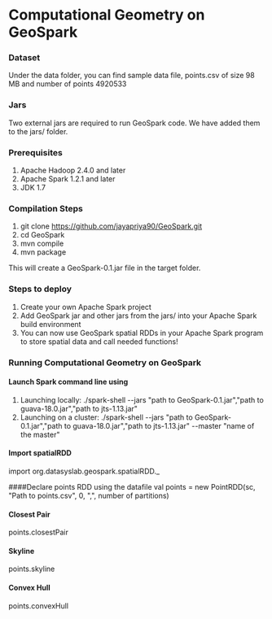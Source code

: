 # Computational Geometry on GeoSpark

### Dataset
Under the data folder, you can find sample data file, points.csv of size 98 MB and number of points 4920533

### Jars
Two external jars are required to run GeoSpark code. We have added them to the jars/ folder.

### Prerequisites
1. Apache Hadoop 2.4.0 and later
2. Apache Spark 1.2.1 and later
3. JDK 1.7

### Compilation Steps
1. git clone https://github.com/jayapriya90/GeoSpark.git
2. cd GeoSpark
3. mvn compile
4. mvn package

This will create a GeoSpark-0.1.jar file in the target folder.

### Steps to deploy
1. Create your own Apache Spark project
2. Add GeoSpark jar and other jars from the jars/ into your Apache Spark build environment
3. You can now use GeoSpark spatial RDDs in your Apache Spark program to store spatial data and call needed functions!

### Running Computational Geometry on GeoSpark
#### Launch Spark command line using
1. Launching locally: ./spark-shell --jars "path to GeoSpark-0.1.jar","path to guava-18.0.jar","path to jts-1.13.jar"
2. Launching on a cluster: ./spark-shell --jars "path to GeoSpark-0.1.jar","path to guava-18.0.jar","path to jts-1.13.jar" --master "name of the master"

#### Import spatialRDD
import org.datasyslab.geospark.spatialRDD._

####Declare points RDD using the datafile
val points = new PointRDD(sc, "Path to points.csv", 0, ",", number of partitions)

#### Closest Pair
points.closestPair

#### Skyline
 points.skyline

#### Convex Hull
points.convexHull

